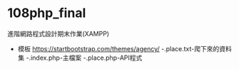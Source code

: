 # 108php_final
進階網路程式設計期末作業(XAMPP)
- 模板 https://startbootstrap.com/themes/agency/
-.place.txt-爬下來的資料集
-.index.php-主檔案
-.place.php-API程式


